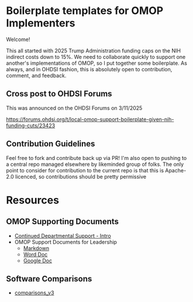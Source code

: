 # Boilerplate templates for OMOP Implementers

Welcome! 

This all started with 2025 Trump Administration funding caps on the NIH indirect costs down to 15%. We need to collaborate quickly to support one another's implementations of OMOP, so I put together some boilerplate. As always, and in OHDSI fashion, this is absolutely open to contribution, comment, and feedback.

## Cross post to OHDSI Forums

This was announced on the OHDSI Forums on 3/11/2025

https://forums.ohdsi.org/t/local-omop-support-boilerplate-given-nih-funding-cuts/23423

## Contribution Guidelines
Feel free to fork and contribute back up via PR! I'm also open to pushing to a central repo managed elsewhere by likeminded group of folks. The only point to consider for contribution to the current repo is that this is Apache-2.0 licenced, so contributions should be pretty permissive

# Resources

## OMOP Supporting Documents
- [Continued Departmental Support - Intro](/continued-departmental-support/readme.md)
- OMOP Support Documents for Leadership
  - [Markdown](/continued-departmental-support/omop_support.md)
  - [Word Doc](/continued-departmental-support/omop_support.docx)
  - [Google Doc](https://drive.google.com/drive/folders/1uHjSk8gUO85d_lx4dQHyaTDAvG8slJAT?usp=sharing)
## Software Comparisons
- [comparisons_v3](/software_comparison/comparisons_v3.html)
